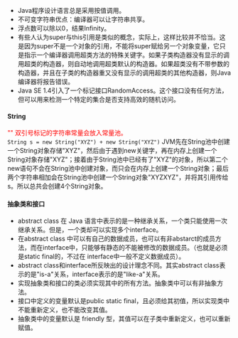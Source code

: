 - Java程序设计语言总是采用按值调用。
- 不可变字符串优点：编译器可以让字符串共享。
- 浮点数可以除以0，结果Infinity。
- 有些人认为super与this引用是类似的概念，实际上，这样比较并不恰当。这是因为super不是一个对象的引用，不能将super赋给另一个对象变量，它只是指示一个编译器调用超类方法的特殊关键字。如果子类构造器没有显示的调用超类的构造器，则自动地调用超类默认的构造器。如果超类没有不带参数的构造器，并且在子类的构造器重又没有显示的调用超类的其他构造器，则Java编译器将报告错误。
- Java SE 1.4引入了一个标记接口RandomAccess。这个接口没有任何方法，但可以用来检测一个特定的集合是否支持高效的随机访问。
#### String
<font color=red>"" 双引号标记的字符串常量会放入常量池。</font>  
 `String s = new String("XYZ") + new String("XYZ")` JVM先在String池中创建一个String对象存储"XYZ"，然后由于遇到new关键字，再在内存上创建一个String对象存储"XYZ"；接着由于String池中已经有了"XYZ"的对象，所以第二个new语句不会在String池中创建对象，而只会在内存上创建一个String对象；最后两个字符串相加会在String池中创建一个String对象"XYZXYZ"，并将其引用传给s。所以总共会创建4个String对象。
#### 抽象类和接口
- abstract class 在 Java 语言中表示的是一种继承关系，一个类只能使用一次继承关系。但是，一个类却可以实现多个interface。
- 在abstract class 中可以有自己的数据成员，也可以有非abstarct的成员方法，而在interface中，只能够有静态的不能被修改的数据成员。（也就是必须是static final的，不过在 interface中一般不定义数据成员）。
- abstract class和interface所反映出的设计理念不同。其实abstract class表示的是"is-a"关系，interface表示的是"like-a"关系。
- 实现抽象类和接口的类必须实现其中的所有方法。抽象类中可以有非抽象方法。
- 接口中定义的变量默认是public static final，且必须给其初值，所以实现类中不能重新定义，也不能改变其值。
- 抽象类中的变量默认是 friendly 型，其值可以在子类中重新定义，也可以重新赋值。